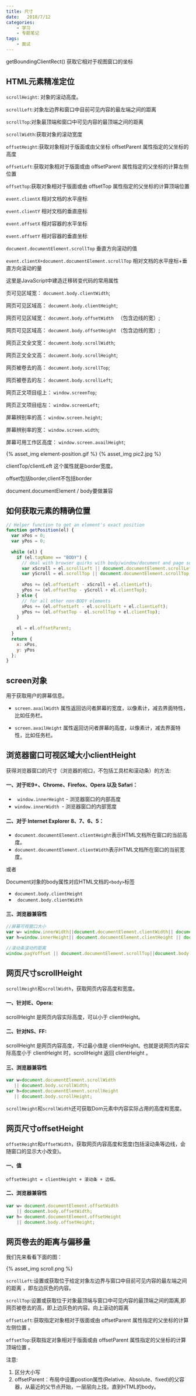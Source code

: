 ```yaml
---
title: 尺寸
date:   2018/7/12
categories: 
    - 学习
    - 专题笔记 
tags:
    - 面试
---
```

 getBoundingClientRect() 获取它相对于视图窗口的坐标
## HTML元素精准定位
``scrollHeight``: 对象的滚动高度。 

``scrollLeft``:对象左边界和窗口中目前可见内容的最左端之间的距离

``scrollTop``:对象最顶端和窗口中可见内容的最顶端之间的距离 

``scrollWidth``:获取对象的滚动宽度

``offsetHeight``:获取对象相对于版面或由父坐标 offsetParent 属性指定的父坐标的高度 

``offsetLeft``:获取对象相对于版面或由 offsetParent 属性指定的父坐标的计算左侧位置 

``offsetTop``:获取对象相对于版面或由 offsetTop 属性指定的父坐标的计算顶端位置 

``event.clientX`` 相对文档的水平座标 

``event.clientY`` 相对文档的垂直座标 

``event.offsetX`` 相对容器的水平坐标 

``event.offsetY`` 相对容器的垂直坐标 

``document.documentElement.scrollTop`` 垂直方向滚动的值 

``event.clientX+document.documentElement.scrollTop`` 相对文档的水平座标+垂直方向滚动的量

这里是JavaScript中建造迁移转变代码的常用属性

页可见区域宽： ``document.body.clientWidth``;

网页可见区域高： ``document.body.clientHeight``;

网页可见区域宽： ``document.body.offsetWidth ``  （包含边线的宽）;

网页可见区域高： ``document.body.offsetHeight`` （包含边线的宽）;

网页正文全文宽： ``document.body.scrollWidth``;

网页正文全文高： ``document.body.scrollHeight``;

网页被卷去的高： ``document.body.scrollTop``;

网页被卷去的左： ``document.body.scrollLeft``;

网页正文项目组上： ``window.screenTop``;

网页正文项目组左： ``window.screenLeft``;

屏幕辨别率的高： ``window.screen.height``;

屏幕辨别率的宽： ``window.screen.width``;

屏幕可用工作区高度： ``window.screen.availHeight``;

{% asset_img element-position.gif %}
{% asset_img pic2.jpg %}


clientTop/clientLeft  这个属性就是border宽度。

offset包括border,client不包括border

document.documentElement / body要做兼容

## 如何获取元素的精确位置
```js
// Helper function to get an element's exact position
function getPosition(el) {
  var xPos = 0;
  var yPos = 0;
 
  while (el) {
    if (el.tagName == "BODY") {
      // deal with browser quirks with body/window/document and page scroll
      var xScroll = el.scrollLeft || document.documentElement.scrollLeft;
      var yScroll = el.scrollTop || document.documentElement.scrollTop;
 
      xPos += (el.offsetLeft - xScroll + el.clientLeft);
      yPos += (el.offsetTop - yScroll + el.clientTop);
    } else {
      // for all other non-BODY elements
      xPos += (el.offsetLeft - el.scrollLeft + el.clientLeft);
      yPos += (el.offsetTop - el.scrollTop + el.clientTop);
    }
 
    el = el.offsetParent;
  }
  return {
    x: xPos,
    y: yPos
  };
}
```



## screen对象

用于获取用户的屏幕信息。

* ``screen.availWidth`` 属性返回访问者屏幕的宽度，以像素计，减去界面特性，比如任务栏。

* ``screen.availHeight`` 属性返回访问者屏幕的高度，以像素计，减去界面特性，比如任务栏。



## 浏览器窗口可视区域大小clientHeight
获得浏览器窗口的尺寸（浏览器的视口，不包括工具栏和滚动条）的方法:
#### 一、对于IE9+、Chrome、Firefox、Opera 以及 Safari：
* `` window.innerHeight`` - 浏览器窗口的内部高度
*  ``window.innerWidth ``- 浏览器窗口的内部宽度

#### 二、对于 Internet Explorer 8、7、6、5：
* ``document.documentElement.clientHeight``表示HTML文档所在窗口的当前高度。
* ``document.documentElement.clientWidth``表示HTML文档所在窗口的当前宽度。

或者

Document对象的body属性对应HTML文档的``<body>``标签
* ``document.body.clientHeight``
* `` document.body.clientWidth``

#### 三、浏览器兼容性
```javascript
//屏幕可视窗口大小
var w= window.innerWidth||document.documentElement.clientWidth|| document.body.clientWidth;
var h=window.innerHeight|| document.documentElement.clientHeight || document.body.clientHeight;

//滚动条滚动的距离
window.pagYoffset || document.documentElement.scrollTop||document.body.scrollTop 

```

##  网页尺寸scrollHeight

``scrollHeight``和``scrollWidth``，获取网页内容高度和宽度。
#### 一、针对IE、Opera:
scrollHeight 是网页内容实际高度，可以小于 clientHeight。
#### 二、针对NS、FF:
scrollHeight 是网页内容高度，不过最小值是 clientHeight。也就是说网页内容实际高度小于 clientHeight 时，scrollHeight 返回 clientHeight 。
#### 三、浏览器兼容性
```javascript
var w=document.documentElement.scrollWidth
   || document.body.scrollWidth;
var h=document.documentElement.scrollHeight
   || document.body.scrollHeight;
```

``scrollHeight``和``scrollWidth``还可获取Dom元素中内容实际占用的高度和宽度。

## 网页尺寸offsetHeight
``offsetHeight``和``offsetWidth``，获取网页内容高度和宽度(包括滚动条等边线，会随窗口的显示大小改变)。
#### 一、值
``offsetHeight = clientHeight + 滚动条 + 边框。``
#### 二、浏览器兼容性
```javascript
var w= document.documentElement.offsetWidth
    || document.body.offsetWidth;
var h= document.documentElement.offsetHeight
    || document.body.offsetHeight;
```

## 网页卷去的距离与偏移量

我们先来看看下面的图：

{% asset_img scroll.png %}

``scrollLeft``:设置或获取位于给定对象左边界与窗口中目前可见内容的最左端之间的距离 ，即左边灰色的内容。

``scrollTop``:设置或获取位于对象最顶端与窗口中可见内容的最顶端之间的距离,即网页被卷去的高，即上边灰色的内容。向上滚动的距离

``offsetLeft``:获取指定对象相对于版面或由 offsetParent 属性指定的父坐标的计算左侧位置 。

``offsetTop``:获取指定对象相对于版面或由 offsetParent 属性指定的父坐标的计算顶端位置 。

注意:
1. 区分大小写
2. offsetParent：布局中设置postion属性(Relative、Absolute、fixed)的父容器，从最近的父节点开始，一层层向上找，直到HTML的body。
